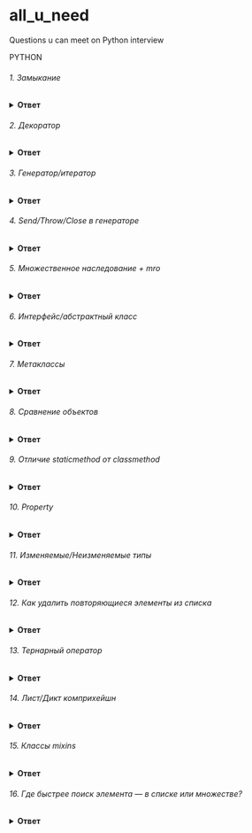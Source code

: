 # all_u_need
Questions u can meet on Python interview

PYTHON

###### 1. Замыкание

<details><summary><b>Ответ</b></summary>
<p>

#### Ответ:
  <p>
Замыкание (closure), это такая функция, которая ссылается на локальные переменные (использует их в своём теле) в области видимости, в котток я орой она была создана. Этим замыкание отличается от обычной функции, которая может использовать только свои аргументы и глобальные переменные.
  </p>
def mul(a):
  def helper(b):
    return a * b
  return helper
  <p>
<b> Local </b>
  
Эту область видимости имеют переменные, которые создаются и используются внутри функций.

<b> Enclosing</b> 
  
Суть данной области видимости в том, что внутри функции могут быть вложенные функции и локальные переменные, так вот локальная переменная функции для ее вложенной функции находится в enclosing области видимости.

<b> Global</b> 

Переменные области видимости global – это глобальные переменные уровня модуля

<b> Built-in</b> 

Уровень Python интерпретатора. В рамках этой области видимости находятся функции open, len и т.п., также туда входят исключения. Эти сущности доступны в любом модуле Python и не требуют предварительного импорта. Built-in – это максимально широкая область видимости.
</p>
</p>
</details>


###### 2. Декоратор

<details><summary><b>Ответ</b></summary>
<p>

#### Ответ:
Декораторы — это, по сути, "обёртки", которые дают нам возможность изменить поведение функции, не изменяя её код.
Декоратор:

      def wraper(func):
          def wrapper():
              print('1')
              func()
              print('3')
          return wrapper

      @wraper
      def decorated_func():
          print('2')


      Декоратор с параметром:
      def parametr_decorator(param: str):
          def decorator(func):
              def new_func():
                  print('1')
                  func()
                  print('3')
              return new_func
          print(param)
          return decorator


      @parametr_decorator('parametr')
      def decorated():
          print('2')

</p>
</details>

###### 3. Генератор/итератор

<details><summary><b>Ответ</b></summary>
<p>

#### Ответ:

</p>
</details>

###### 4. Send/Throw/Close в генераторе

<details><summary><b>Ответ</b></summary>
<p>

#### Ответ:

</p>
</details>

###### 5. Множественное наследование + mro

<details><summary><b>Ответ</b></summary>
<p>

#### Ответ:

</p>
</details>

###### 6. Интерфейс/абстрактный класс

<details><summary><b>Ответ</b></summary>
<p>

#### Ответ:

</p>
</details>

###### 7. Метаклассы

<details><summary><b>Ответ</b></summary>
<p>

#### Ответ:

</p>
</details>

###### 8. Сравнение объектов

<details><summary><b>Ответ</b></summary>
<p>

#### Ответ:

</p>
</details>

###### 9. Отличие staticmethod от classmethod

<details><summary><b>Ответ</b></summary>
<p>

#### Ответ:

</p>
</details>

###### 10. Property

<details><summary><b>Ответ</b></summary>
<p>

#### Ответ:

</p>
</details>

###### 11. Изменяемые/Неизменяемые типы

<details><summary><b>Ответ</b></summary>
<p>

#### Ответ:

</p>
</details>

###### 12. Как удалить повторяющиеся элементы из списка

<details><summary><b>Ответ</b></summary>
<p>

#### Ответ:

</p>
</details>

###### 13. Тернарный оператор

<details><summary><b>Ответ</b></summary>
<p>

#### Ответ:

</p>
</details>


###### 14. Лист/Дикт комприхейшн

<details><summary><b>Ответ</b></summary>
<p>

#### Ответ:

</p>
</details>

###### 15. Классы mixins

<details><summary><b>Ответ</b></summary>
<p>

#### Ответ:

</p>
</details>

###### 16. Где быстрее поиск элемента — в списке или множестве?

<details><summary><b>Ответ</b></summary>
<p>

#### Ответ:

Во множестве, потому что множество работает как словарь. Значение ищется по хешу ключа. Вычисление хеша и сопоставление адреса – операции постоянной сложности, поэтому принято говорить, что поиск в словаре равен O(1).

Исключение работает только для очень маленьких списков длиной до 5 элементов. В этом случае интерпретатору будет быстрей пробежаться по списку, чем считать хеш.

</p>

###### 17. Что такое *args, **kwargs, в каких случаях они требуются?

<details><summary><b>Ответ</b></summary>
<p>

#### Ответ:

Выражения *args и ** kwargs объявляют в сигнатуре функции. Они означают, что внутри функции будут доступны переменные с именами args и kwargs (без звездочек). Можно использовать другие имена, но это считается дурным тоном.

args – это кортеж, который накапливает позиционные аргументы. kwargs – словарь позиционных аргументов, где ключ – имя параметра, значение – значение параметра.

Важно: если в функцию не передано никаких параметров, переменные будут соответственно равны пустому кортежу и пустому словарю, а не None.
</p>
</details>
###### 18.

<details><summary><b>Ответ</b></summary>
<p>

#### Ответ:

</p>
</details>
